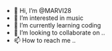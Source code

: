 - 👋 Hi, I’m @MARVI28
- 👀 I’m interested in music
- 🌱 I’m currently learning coding
- 💞️ I’m looking to collaborate on ..
- 📫 How to reach me ..

<!---
MARVI28/MARVI28 is a ✨ special ✨ repository because its `README.md` (this file) appears on your GitHub profile.
You can click the Preview link to take a look at your changes.
--->
